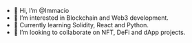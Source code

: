 - 👋 Hi, I’m @Immacio
- 👀 I’m interested in Blockchain and Web3 development.
- 🌱 Currently learning Solidity, React and Python.
- 💞️ I’m looking to collaborate on NFT, DeFi and dApp projects.

<!---
Immacio/Immacio is a ✨ special ✨ repository because its `README.md` (this file) appears on your GitHub profile.
You can click the Preview link to take a look at your changes.
--->
